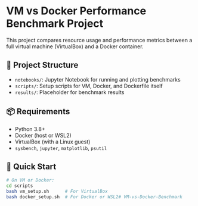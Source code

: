 # VM vs Docker Performance Benchmark Project

This project compares resource usage and performance metrics between a full virtual machine (VirtualBox) and a Docker container.

## 🔧 Project Structure
- `notebooks/`: Jupyter Notebook for running and plotting benchmarks
- `scripts/`: Setup scripts for VM, Docker, and Dockerfile itself
- `results/`: Placeholder for benchmark results

## 📦 Requirements
- Python 3.8+
- Docker (host or WSL2)
- VirtualBox (with a Linux guest)
- `sysbench`, `jupyter`, `matplotlib`, `psutil`

## 🚀 Quick Start
```bash
# On VM or Docker:
cd scripts
bash vm_setup.sh      # For VirtualBox
bash docker_setup.sh  # For Docker or WSL2# VM-vs-Docker-Benchmark
